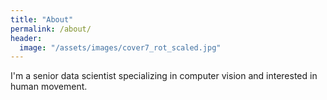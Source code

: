```yaml
---
title: "About"
permalink: /about/
header:
  image: "/assets/images/cover7_rot_scaled.jpg"
---
```


I'm a senior data scientist specializing in computer vision and interested in human movement.
